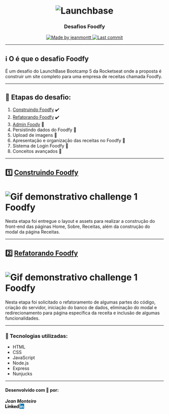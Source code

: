 <h1 align="center">
    <img alt="Launchbase" src="https://storage.googleapis.com/golden-wind/bootcamp-launchbase/logo.png" width="400px" />
</h1>

<h3 align="center">
  Desafios Foodfy
</h3>

<p align="center">

  <a href="https://github.com/jeanmontt">
    <img alt="Made by jeanmontt" src="https://img.shields.io/badge/made%20by-jeanmontt-blue">
  </a>

  <a href="https://github.com/jeanmontt/foodfy/commits/master" >
    <img alt="Last commit" src="https://img.shields.io/github/last-commit/jeanmontt/foodfy">
  </a>

</p>

---

## ℹ️ O é que o desafio Foodfy

É um desafio do LaunchBase Bootcamp 5 da Rocketseat onde a proposta é construir um site completo para uma empresa de receitas chamada Foodfy.

---

## 📑️ Etapas do desafio:

1. [Construindo Foodfy](https://github.com/jeanmontt/foodfy/tree/master/01_challenge-building-foodfy) ✔️
2. [Refatorando Foodfy](https://github.com/jeanmontt/foodfy/tree/master/02_challenge-refactoring-foodfy) ✔️
3. [Admin Foody](https://github.com/jeanmontt/foodfy/tree/master/03_challenge-admin-foodfy) 🚧️
4. Persistindo dados do Foodfy 🚧️
5. Upload de imagens 🚧️
6. Apresentação e organização das receitas no Foodfy 🚧️
7. Sistema de Login Foodfy 🚧️
8. Conceitos avançados 🚧️

---

## 1️⃣️ [Construindo Foodfy](https://github.com/jeanmontt/foodfy/tree/master/01_challenge-building-foodfy)

<h1>
<img src="assets/foodfy1.gif" alt="Gif demonstrativo challenge 1 Foodfy">
</h1>

Nesta etapa foi entregue o layout e assets para realizar a construção do front-end das páginas Home, Sobre, Receitas, além da construção do modal da página Receitas.

---

## 2️⃣️ [Refatorando Foodfy](https://github.com/jeanmontt/foodfy/tree/master/02_challenge-refactoring-foodfy)

<h1>
<img src="assets/foodfy2.gif" alt="Gif demonstrativo challenge 1 Foodfy">
</h1>

Nesta etapa foi solicitado o refatoramento de algumas partes do código, criação do servidor, iniciação do banco de dados, eliminação do modal e redirecionamento para página específica da receita e inclusão de algumas funcionalidades.

---

### 🚀️ Tecnologias utilizadas:

- HTML
- CSS
- JavaScript
- Node.js
- Express
- Nunjucks

---

#### Desenvolvido com 💙️ por:

***Jean Monteiro*** 
<br/> 
<a href="https://www.linkedin.com/in/jeanmont/">
<img src="https://raw.githubusercontent.com/jeanmontt/NLW-1.0/master/public/assets/linkedin.png">
</a>